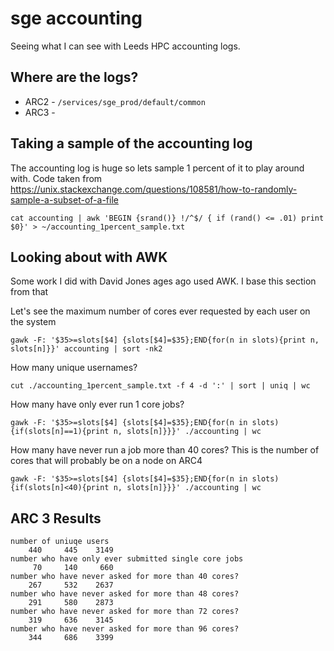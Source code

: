 # sge accounting
Seeing what I can see with Leeds HPC accounting logs.

## Where are the logs?

* ARC2 - `/services/sge_prod/default/common`
* ARC3 - 

## Taking a sample of the accounting log

The accounting log is huge so lets sample 1 percent of it to play around with. Code taken from https://unix.stackexchange.com/questions/108581/how-to-randomly-sample-a-subset-of-a-file 

```
cat accounting | awk 'BEGIN {srand()} !/^$/ { if (rand() <= .01) print $0}' > ~/accounting_1percent_sample.txt
```

## Looking about with AWK

Some work I did with David Jones ages ago used AWK. I base this section from that

Let's see the maximum number of cores ever requested by each user on the system

```
gawk -F: '$35>=slots[$4] {slots[$4]=$35};END{for(n in slots){print n, slots[n]}}' accounting | sort -nk2
```

How many unique usernames?

```
cut ./accounting_1percent_sample.txt -f 4 -d ':' | sort | uniq | wc
```

How many have only ever run 1 core jobs?

```
gawk -F: '$35>=slots[$4] {slots[$4]=$35};END{for(n in slots){if(slots[n]==1){print n, slots[n]}}}' ./accounting | wc
```

How many have never run a job more than 40 cores?  This is the number of cores that will probably be on a node on ARC4

```
gawk -F: '$35>=slots[$4] {slots[$4]=$35};END{for(n in slots){if(slots[n]<40){print n, slots[n]}}}' ./accounting | wc
```

## ARC 3 Results

```
number of uniuqe users
    440     445    3149
number who have only ever submitted single core jobs
     70     140     660
number who have never asked for more than 40 cores?
    267     532    2637
number who have never asked for more than 48 cores?
    291     580    2873
number who have never asked for more than 72 cores?
    319     636    3145
number who have never asked for more than 96 cores?
    344     686    3399
```
